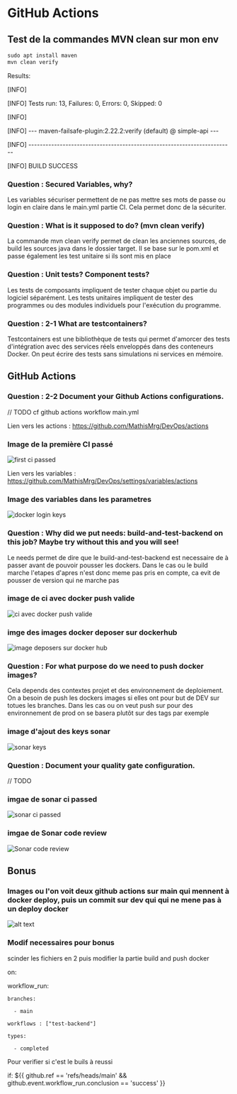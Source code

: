 # GitHub Actions

## Test de la commandes MVN clean sur mon env

```cmd
sudo apt install maven
mvn clean verify
```

Results:

[INFO] 

[INFO] Tests run: 13, Failures: 0, Errors: 0, Skipped: 0

[INFO] 

[INFO] --- maven-failsafe-plugin:2.22.2:verify (default) @ simple-api ---

[INFO] ------------------------------------------------------------------------

[INFO] BUILD SUCCESS

### Question : Secured Variables, why?

Les variables sécuriser permettent de ne pas mettre ses mots de passe ou login en claire dans le main.yml partie CI. Cela permet donc de la sécuriter.

### Question : What is it supposed to do? (mvn clean verify)

La commande mvn clean verify permet de clean les anciennes sources, de build les sources java dans le dossier target. Il se base sur le pom.xml et passe également les test unitaire si ils sont mis en place

### Question : Unit tests? Component tests?

Les tests de composants impliquent de tester chaque objet ou partie du logiciel séparément. Les tests unitaires impliquent de tester des programmes ou des modules individuels pour l'exécution du programme.

### Question : 2-1 What are testcontainers?

Testcontainers est une bibliothèque de tests qui permet d'amorcer des tests d'intégration avec des services réels enveloppés dans des conteneurs Docker. On peut écrire des tests sans simulations ni services en mémoire.

## GitHub Actions

### Question : 2-2 Document your Github Actions configurations.

 // TODO
cf github actions workflow main.yml

Lien vers les actions : https://github.com/MathisMrg/DevOps/actions

### Image de la première CI passé
![first ci passed](image-1.png)

Lien vers les variables : https://github.com/MathisMrg/DevOps/settings/variables/actions

### Image des variables dans les parametres
![docker login keys](image.png)

### Question : Why did we put needs: build-and-test-backend on this job? Maybe try without this and you will see!

Le needs permet de dire que le build-and-test-backend est necessaire de à passer avant de pouvoir pousser les dockers. Dans le cas ou le build marche l'etapes d'apres n'est donc meme pas pris en compte, ca evit de pousser de version qui ne marche pas

### image de ci avec docker push valide
![ci avec docker push valide](image-2.png)

### imge des images docker deposer sur dockerhub
![image deposers sur docker hub](image-3.png)

### Question : For what purpose do we need to push docker images?

Cela depends des contextes projet et des environnement de deploiement. On a besoin de push les dockers images si elles ont pour but de DEV sur totues les branches. Dans les cas ou on veut push sur pour des environnement de prod on se basera plutôt sur des tags par exemple

### image d'ajout des keys sonar 
![sonar keys](image-4.png)

### Question : Document your quality gate configuration.

 // TODO

### imgae de sonar ci passed
![sonar ci passed](image-6.png)

### imgae de Sonar code review
![Sonar code review](image-5.png)

## Bonus

### Images ou l'on voit deux github actions sur main qui mennent à docker deploy, puis un commit sur dev qui qui ne mene pas à un deploy docker
![alt text](image-7.png)

### Modif necessaires pour bonus

scinder les fichiers en 2 puis modifier la partie build and push docker

on:

  workflow_run:

    branches:

      - main

    workflows : ["test-backend"]

    types:

      - completed

Pour verifier si c'est le buils à reussi

if: ${{ github.ref == 'refs/heads/main' && github.event.workflow_run.conclusion == 'success' }}
